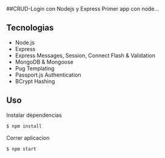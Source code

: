 ##CRUD-Login con Nodejs y Express
Primer app con node...

## Tecnologias
* Node.js
* Express
* Express Messages, Session, Connect Flash & Validation
* MongoDB & Mongoose
* Pug Templating
* Passport.js Authentication
* BCrypt Hashing

## Uso

Instalar dependencias

```sh
$ npm install
```
Correr aplicacion

```sh
$ npm start
```